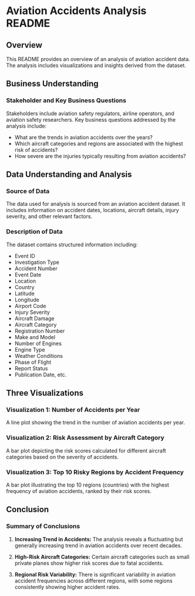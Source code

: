 # Aviation Accidents Analysis README

## Overview
This README provides an overview of an analysis of aviation accident data. The analysis includes visualizations and insights derived from the dataset.

## Business Understanding
### Stakeholder and Key Business Questions
Stakeholders include aviation safety regulators, airline operators, and aviation safety researchers. Key business questions addressed by the analysis include:
- What are the trends in aviation accidents over the years?
- Which aircraft categories and regions are associated with the highest risk of accidents?
- How severe are the injuries typically resulting from aviation accidents?

## Data Understanding and Analysis
### Source of Data
The data used for analysis is sourced from an aviation accident dataset. It includes information on accident dates, locations, aircraft details, injury severity, and other relevant factors.

### Description of Data
The dataset contains structured information including:
- Event ID
- Investigation Type
- Accident Number
- Event Date
- Location
- Country
- Latitude
- Longitude
- Airport Code
- Injury Severity
- Aircraft Damage
- Aircraft Category
- Registration Number
- Make and Model
- Number of Engines
- Engine Type
- Weather Conditions
- Phase of Flight
- Report Status
- Publication Date, etc.

## Three Visualizations
### Visualization 1: Number of Accidents per Year
A line plot showing the trend in the number of aviation accidents per year.

### Visualization 2: Risk Assessment by Aircraft Category
A bar plot depicting the risk scores calculated for different aircraft categories based on the severity of accidents.

### Visualization 3: Top 10 Risky Regions by Accident Frequency
A bar plot illustrating the top 10 regions (countries) with the highest frequency of aviation accidents, ranked by their risk scores.

## Conclusion
### Summary of Conclusions
1. **Increasing Trend in Accidents:** The analysis reveals a fluctuating but generally increasing trend in aviation accidents over recent decades.
   
2. **High-Risk Aircraft Categories:** Certain aircraft categories such as small private planes show higher risk scores due to fatal accidents.

3. **Regional Risk Variability:** There is significant variability in aviation accident frequencies across different regions, with some regions consistently showing higher accident rates.

